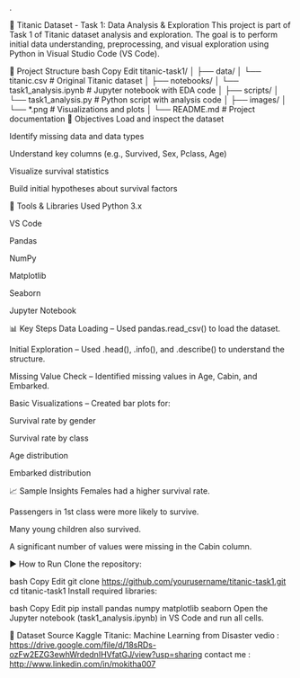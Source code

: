 .

🚢 Titanic Dataset - Task 1: Data Analysis & Exploration
This project is part of Task 1 of Titanic dataset analysis and exploration. The goal is to perform initial data understanding, preprocessing, and visual exploration using Python in Visual Studio Code (VS Code).

📁 Project Structure
bash
Copy
Edit
titanic-task1/
│
├── data/
│   └── titanic.csv            # Original Titanic dataset
│
├── notebooks/
│   └── task1_analysis.ipynb   # Jupyter notebook with EDA code
│
├── scripts/
│   └── task1_analysis.py      # Python script with analysis code
│
├── images/
│   └── *.png                  # Visualizations and plots
│
└── README.md                  # Project documentation
📌 Objectives
Load and inspect the dataset

Identify missing data and data types

Understand key columns (e.g., Survived, Sex, Pclass, Age)

Visualize survival statistics

Build initial hypotheses about survival factors

🧰 Tools & Libraries Used
Python 3.x

VS Code

Pandas

NumPy

Matplotlib

Seaborn

Jupyter Notebook

📊 Key Steps
Data Loading – Used pandas.read_csv() to load the dataset.

Initial Exploration – Used .head(), .info(), and .describe() to understand the structure.

Missing Value Check – Identified missing values in Age, Cabin, and Embarked.

Basic Visualizations – Created bar plots for:

Survival rate by gender

Survival rate by class

Age distribution

Embarked distribution

📈 Sample Insights
Females had a higher survival rate.

Passengers in 1st class were more likely to survive.

Many young children also survived.

A significant number of values were missing in the Cabin column.

▶️ How to Run
Clone the repository:

bash
Copy
Edit
git clone https://github.com/yourusername/titanic-task1.git
cd titanic-task1
Install required libraries:

bash
Copy
Edit
pip install pandas numpy matplotlib seaborn
Open the Jupyter notebook (task1_analysis.ipynb) in VS Code and run all cells.

📌 Dataset Source
Kaggle Titanic: Machine Learning from Disaster
vedio : https://drive.google.com/file/d/18sRDs-ozFw2EZG3ewhWrdednIHVfatGJ/view?usp=sharing
contact me : http://www.linkedin.com/in/mokitha007

